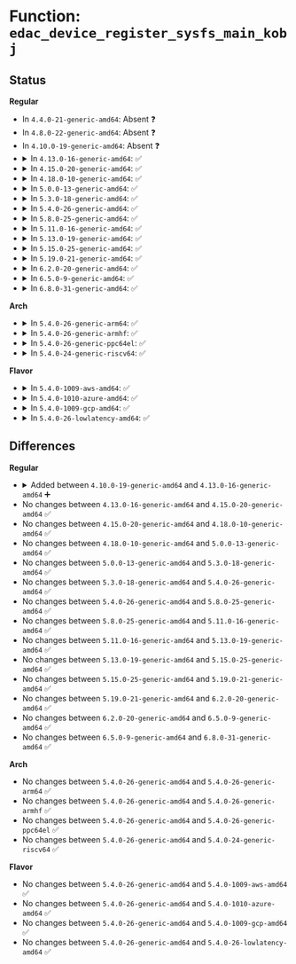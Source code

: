 # Function: <code>edac_device_register_sysfs_main_kobj</code>

## Status
<b>Regular</b>
<ul>
<li>
In <code>4.4.0-21-generic-amd64</code>: Absent ❓
</li>
<li>
In <code>4.8.0-22-generic-amd64</code>: Absent ❓
</li>
<li>
In <code>4.10.0-19-generic-amd64</code>: Absent ❓
</li>
<li>
<details>
<summary>In <code>4.13.0-16-generic-amd64</code>: ✅</summary>

```c
int edac_device_register_sysfs_main_kobj(struct edac_device_ctl_info * edac_dev)
```

```json
{
  "name": "edac_device_register_sysfs_main_kobj",
  "collision_type": "Unique Global",
  "inline_type": "No",
  "funcs": [
    {
      "addr": 18446744071586575136,
      "name": "edac_device_register_sysfs_main_kobj",
      "external": true,
      "loc": "drivers/edac/edac_device_sysfs.c:231",
      "file": "drivers/edac/edac_device_sysfs.c",
      "inline": "seen, unknown",
      "caller_inline": [],
      "caller_func": [
        "drivers/edac/edac_device.c:edac_device_alloc_ctl_info"
      ]
    }
  ],
  "symbols": [
    {
      "addr": 18446744071586575136,
      "name": "edac_device_register_sysfs_main_kobj",
      "section": ".text",
      "bind": "STB_GLOBAL",
      "size": 204
    }
  ]
}
```
</details>
</li>
<li>
<details>
<summary>In <code>4.15.0-20-generic-amd64</code>: ✅</summary>

```c
int edac_device_register_sysfs_main_kobj(struct edac_device_ctl_info * edac_dev)
```

```json
{
  "name": "edac_device_register_sysfs_main_kobj",
  "collision_type": "Unique Global",
  "inline_type": "No",
  "funcs": [
    {
      "addr": 18446744071587042224,
      "name": "edac_device_register_sysfs_main_kobj",
      "external": true,
      "loc": "drivers/edac/edac_device_sysfs.c:231",
      "file": "drivers/edac/edac_device_sysfs.c",
      "inline": "seen, unknown",
      "caller_inline": [],
      "caller_func": [
        "drivers/edac/edac_device.c:edac_device_alloc_ctl_info"
      ]
    }
  ],
  "symbols": [
    {
      "addr": 18446744071587042224,
      "name": "edac_device_register_sysfs_main_kobj",
      "section": ".text",
      "bind": "STB_GLOBAL",
      "size": 204
    }
  ]
}
```
</details>
</li>
<li>
<details>
<summary>In <code>4.18.0-10-generic-amd64</code>: ✅</summary>

```c
int edac_device_register_sysfs_main_kobj(struct edac_device_ctl_info * edac_dev)
```

```json
{
  "name": "edac_device_register_sysfs_main_kobj",
  "collision_type": "Unique Global",
  "inline_type": "No",
  "funcs": [
    {
      "addr": 18446744071587340624,
      "name": "edac_device_register_sysfs_main_kobj",
      "external": true,
      "loc": "drivers/edac/edac_device_sysfs.c:231",
      "file": "drivers/edac/edac_device_sysfs.c",
      "inline": "seen, unknown",
      "caller_inline": [],
      "caller_func": [
        "drivers/edac/edac_device.c:edac_device_alloc_ctl_info"
      ]
    }
  ],
  "symbols": [
    {
      "addr": 18446744071587340624,
      "name": "edac_device_register_sysfs_main_kobj",
      "section": ".text",
      "bind": "STB_GLOBAL",
      "size": 204
    }
  ]
}
```
</details>
</li>
<li>
<details>
<summary>In <code>5.0.0-13-generic-amd64</code>: ✅</summary>

```c
int edac_device_register_sysfs_main_kobj(struct edac_device_ctl_info * edac_dev)
```

```json
{
  "name": "edac_device_register_sysfs_main_kobj",
  "collision_type": "Unique Global",
  "inline_type": "No",
  "funcs": [
    {
      "addr": 18446744071587518800,
      "name": "edac_device_register_sysfs_main_kobj",
      "external": true,
      "loc": "drivers/edac/edac_device_sysfs.c:231",
      "file": "drivers/edac/edac_device_sysfs.c",
      "inline": "seen, unknown",
      "caller_inline": [],
      "caller_func": [
        "drivers/edac/edac_device.c:edac_device_alloc_ctl_info"
      ]
    }
  ],
  "symbols": [
    {
      "addr": 18446744071587518800,
      "name": "edac_device_register_sysfs_main_kobj",
      "section": ".text",
      "bind": "STB_GLOBAL",
      "size": 204
    }
  ]
}
```
</details>
</li>
<li>
<details>
<summary>In <code>5.3.0-18-generic-amd64</code>: ✅</summary>

```c
int edac_device_register_sysfs_main_kobj(struct edac_device_ctl_info * edac_dev)
```

```json
{
  "name": "edac_device_register_sysfs_main_kobj",
  "collision_type": "Unique Global",
  "inline_type": "No",
  "funcs": [
    {
      "addr": 18446744071587792656,
      "name": "edac_device_register_sysfs_main_kobj",
      "external": true,
      "loc": "drivers/edac/edac_device_sysfs.c:231",
      "file": "drivers/edac/edac_device_sysfs.c",
      "inline": "seen, unknown",
      "caller_inline": [],
      "caller_func": [
        "drivers/edac/edac_device.c:edac_device_alloc_ctl_info"
      ]
    }
  ],
  "symbols": [
    {
      "addr": 18446744071587792656,
      "name": "edac_device_register_sysfs_main_kobj",
      "section": ".text",
      "bind": "STB_GLOBAL",
      "size": 193
    }
  ]
}
```
</details>
</li>
<li>
<details>
<summary>In <code>5.4.0-26-generic-amd64</code>: ✅</summary>

```c
int edac_device_register_sysfs_main_kobj(struct edac_device_ctl_info * edac_dev)
```

```json
{
  "name": "edac_device_register_sysfs_main_kobj",
  "collision_type": "Unique Global",
  "inline_type": "No",
  "funcs": [
    {
      "addr": 18446744071587997376,
      "name": "edac_device_register_sysfs_main_kobj",
      "external": true,
      "loc": "drivers/edac/edac_device_sysfs.c:231",
      "file": "drivers/edac/edac_device_sysfs.c",
      "inline": "seen, unknown",
      "caller_inline": [],
      "caller_func": [
        "drivers/edac/edac_device.c:edac_device_alloc_ctl_info"
      ]
    }
  ],
  "symbols": [
    {
      "addr": 18446744071587997376,
      "name": "edac_device_register_sysfs_main_kobj",
      "section": ".text",
      "bind": "STB_GLOBAL",
      "size": 193
    }
  ]
}
```
</details>
</li>
<li>
<details>
<summary>In <code>5.8.0-25-generic-amd64</code>: ✅</summary>

```c
int edac_device_register_sysfs_main_kobj(struct edac_device_ctl_info * edac_dev)
```

```json
{
  "name": "edac_device_register_sysfs_main_kobj",
  "collision_type": "Unique Global",
  "inline_type": "No",
  "funcs": [
    {
      "addr": 18446744071588851696,
      "name": "edac_device_register_sysfs_main_kobj",
      "external": true,
      "loc": "drivers/edac/edac_device_sysfs.c:231",
      "file": "drivers/edac/edac_device_sysfs.c",
      "inline": "seen, unknown",
      "caller_inline": [],
      "caller_func": [
        "drivers/edac/edac_device.c:edac_device_alloc_ctl_info"
      ]
    }
  ],
  "symbols": [
    {
      "addr": 18446744071588851696,
      "name": "edac_device_register_sysfs_main_kobj",
      "section": ".text",
      "bind": "STB_GLOBAL",
      "size": 201
    }
  ]
}
```
</details>
</li>
<li>
<details>
<summary>In <code>5.11.0-16-generic-amd64</code>: ✅</summary>

```c
int edac_device_register_sysfs_main_kobj(struct edac_device_ctl_info * edac_dev)
```

```json
{
  "name": "edac_device_register_sysfs_main_kobj",
  "collision_type": "Unique Global",
  "inline_type": "No",
  "funcs": [
    {
      "addr": 18446744071588867072,
      "name": "edac_device_register_sysfs_main_kobj",
      "external": true,
      "loc": "drivers/edac/edac_device_sysfs.c:231",
      "file": "drivers/edac/edac_device_sysfs.c",
      "inline": "seen, unknown",
      "caller_inline": [],
      "caller_func": [
        "drivers/edac/edac_device.c:edac_device_alloc_ctl_info"
      ]
    }
  ],
  "symbols": [
    {
      "addr": 18446744071588867072,
      "name": "edac_device_register_sysfs_main_kobj",
      "section": ".text",
      "bind": "STB_GLOBAL",
      "size": 201
    }
  ]
}
```
</details>
</li>
<li>
<details>
<summary>In <code>5.13.0-19-generic-amd64</code>: ✅</summary>

```c
int edac_device_register_sysfs_main_kobj(struct edac_device_ctl_info * edac_dev)
```

```json
{
  "name": "edac_device_register_sysfs_main_kobj",
  "collision_type": "Unique Global",
  "inline_type": "No",
  "funcs": [
    {
      "addr": 18446744071588754272,
      "name": "edac_device_register_sysfs_main_kobj",
      "external": true,
      "loc": "drivers/edac/edac_device_sysfs.c:231",
      "file": "drivers/edac/edac_device_sysfs.c",
      "inline": "seen, unknown",
      "caller_inline": [],
      "caller_func": [
        "drivers/edac/edac_device.c:edac_device_alloc_ctl_info"
      ]
    }
  ],
  "symbols": [
    {
      "addr": 18446744071588754272,
      "name": "edac_device_register_sysfs_main_kobj",
      "section": ".text",
      "bind": "STB_GLOBAL",
      "size": 201
    }
  ]
}
```
</details>
</li>
<li>
<details>
<summary>In <code>5.15.0-25-generic-amd64</code>: ✅</summary>

```c
int edac_device_register_sysfs_main_kobj(struct edac_device_ctl_info * edac_dev)
```

```json
{
  "name": "edac_device_register_sysfs_main_kobj",
  "collision_type": "Unique Global",
  "inline_type": "No",
  "funcs": [
    {
      "addr": 18446744071589445728,
      "name": "edac_device_register_sysfs_main_kobj",
      "external": true,
      "loc": "drivers/edac/edac_device_sysfs.c:231",
      "file": "drivers/edac/edac_device_sysfs.c",
      "inline": "seen, unknown",
      "caller_inline": [],
      "caller_func": [
        "drivers/edac/edac_device.c:edac_device_alloc_ctl_info"
      ]
    }
  ],
  "symbols": [
    {
      "addr": 18446744071589445728,
      "name": "edac_device_register_sysfs_main_kobj",
      "section": ".text",
      "bind": "STB_GLOBAL",
      "size": 201
    }
  ]
}
```
</details>
</li>
<li>
<details>
<summary>In <code>5.19.0-21-generic-amd64</code>: ✅</summary>

```c
int edac_device_register_sysfs_main_kobj(struct edac_device_ctl_info * edac_dev)
```

```json
{
  "name": "edac_device_register_sysfs_main_kobj",
  "collision_type": "Unique Global",
  "inline_type": "No",
  "funcs": [
    {
      "addr": 18446744071590924464,
      "name": "edac_device_register_sysfs_main_kobj",
      "external": true,
      "loc": "drivers/edac/edac_device_sysfs.c:229",
      "file": "drivers/edac/edac_device_sysfs.c",
      "inline": "seen, unknown",
      "caller_inline": [],
      "caller_func": [
        "drivers/edac/edac_device.c:edac_device_alloc_ctl_info"
      ]
    }
  ],
  "symbols": [
    {
      "addr": 18446744071590924464,
      "name": "edac_device_register_sysfs_main_kobj",
      "section": ".text",
      "bind": "STB_GLOBAL",
      "size": 230
    }
  ]
}
```
</details>
</li>
<li>
<details>
<summary>In <code>6.2.0-20-generic-amd64</code>: ✅</summary>

```c
int edac_device_register_sysfs_main_kobj(struct edac_device_ctl_info * edac_dev)
```

```json
{
  "name": "edac_device_register_sysfs_main_kobj",
  "collision_type": "Unique Global",
  "inline_type": "No",
  "funcs": [
    {
      "addr": 18446744071592623984,
      "name": "edac_device_register_sysfs_main_kobj",
      "external": true,
      "loc": "drivers/edac/edac_device_sysfs.c:229",
      "file": "drivers/edac/edac_device_sysfs.c",
      "inline": "seen, unknown",
      "caller_inline": [],
      "caller_func": [
        "drivers/edac/edac_device.c:edac_device_alloc_ctl_info"
      ]
    }
  ],
  "symbols": [
    {
      "addr": 18446744071592623984,
      "name": "edac_device_register_sysfs_main_kobj",
      "section": ".text",
      "bind": "STB_GLOBAL",
      "size": 230
    }
  ]
}
```
</details>
</li>
<li>
<details>
<summary>In <code>6.5.0-9-generic-amd64</code>: ✅</summary>

```c
int edac_device_register_sysfs_main_kobj(struct edac_device_ctl_info * edac_dev)
```

```json
{
  "name": "edac_device_register_sysfs_main_kobj",
  "collision_type": "Unique Global",
  "inline_type": "No",
  "funcs": [
    {
      "addr": 18446744071593054560,
      "name": "edac_device_register_sysfs_main_kobj",
      "external": true,
      "loc": "drivers/edac/edac_device_sysfs.c:229",
      "file": "drivers/edac/edac_device_sysfs.c",
      "inline": "seen, unknown",
      "caller_inline": [],
      "caller_func": [
        "drivers/edac/edac_device.c:edac_device_alloc_ctl_info"
      ]
    }
  ],
  "symbols": [
    {
      "addr": 18446744071593054560,
      "name": "edac_device_register_sysfs_main_kobj",
      "section": ".text",
      "bind": "STB_GLOBAL",
      "size": 276
    }
  ]
}
```
</details>
</li>
<li>
<details>
<summary>In <code>6.8.0-31-generic-amd64</code>: ✅</summary>

```c
int edac_device_register_sysfs_main_kobj(struct edac_device_ctl_info * edac_dev)
```

```json
{
  "name": "edac_device_register_sysfs_main_kobj",
  "collision_type": "Unique Global",
  "inline_type": "No",
  "funcs": [
    {
      "addr": 18446744071593806352,
      "name": "edac_device_register_sysfs_main_kobj",
      "external": true,
      "loc": "drivers/edac/edac_device_sysfs.c:229",
      "file": "drivers/edac/edac_device_sysfs.c",
      "inline": "seen, unknown",
      "caller_inline": [],
      "caller_func": [
        "drivers/edac/edac_device.c:edac_device_alloc_ctl_info"
      ]
    }
  ],
  "symbols": [
    {
      "addr": 18446744071593806352,
      "name": "edac_device_register_sysfs_main_kobj",
      "section": ".text",
      "bind": "STB_GLOBAL",
      "size": 276
    }
  ]
}
```
</details>
</li>
</ul>
<b>Arch</b>
<ul>
<li>
<details>
<summary>In <code>5.4.0-26-generic-arm64</code>: ✅</summary>

```c
int edac_device_register_sysfs_main_kobj(struct edac_device_ctl_info * edac_dev)
```

```json
{
  "name": "edac_device_register_sysfs_main_kobj",
  "collision_type": "Unique Global",
  "inline_type": "No",
  "funcs": [
    {
      "addr": 18446603336501242992,
      "name": "edac_device_register_sysfs_main_kobj",
      "external": true,
      "loc": "drivers/edac/edac_device_sysfs.c:231",
      "file": "drivers/edac/edac_device_sysfs.c",
      "inline": "seen, unknown",
      "caller_inline": [],
      "caller_func": [
        "drivers/edac/edac_device.c:edac_device_alloc_ctl_info"
      ]
    }
  ],
  "symbols": [
    {
      "addr": 18446603336501242992,
      "name": "edac_device_register_sysfs_main_kobj",
      "section": ".text",
      "bind": "STB_GLOBAL",
      "size": 188
    }
  ]
}
```
</details>
</li>
<li>
<details>
<summary>In <code>5.4.0-26-generic-armhf</code>: ✅</summary>

```c
int edac_device_register_sysfs_main_kobj(struct edac_device_ctl_info * edac_dev)
```

```json
{
  "name": "edac_device_register_sysfs_main_kobj",
  "collision_type": "Unique Global",
  "inline_type": "No",
  "funcs": [
    {
      "addr": 3233745964,
      "name": "edac_device_register_sysfs_main_kobj",
      "external": true,
      "loc": "drivers/edac/edac_device_sysfs.c:231",
      "file": "drivers/edac/edac_device_sysfs.c",
      "inline": "seen, unknown",
      "caller_inline": [],
      "caller_func": [
        "drivers/edac/edac_device.c:edac_device_alloc_ctl_info"
      ]
    }
  ],
  "symbols": [
    {
      "addr": 3233745964,
      "name": "edac_device_register_sysfs_main_kobj",
      "section": ".text",
      "bind": "STB_GLOBAL",
      "size": 176
    }
  ]
}
```
</details>
</li>
<li>
<details>
<summary>In <code>5.4.0-26-generic-ppc64el</code>: ✅</summary>

```c
int edac_device_register_sysfs_main_kobj(struct edac_device_ctl_info * edac_dev)
```

```json
{
  "name": "edac_device_register_sysfs_main_kobj",
  "collision_type": "Unique Global",
  "inline_type": "No",
  "funcs": [
    {
      "addr": 13835058055294776128,
      "name": "edac_device_register_sysfs_main_kobj",
      "external": true,
      "loc": "drivers/edac/edac_device_sysfs.c:231",
      "file": "drivers/edac/edac_device_sysfs.c",
      "inline": "seen, unknown",
      "caller_inline": [],
      "caller_func": [
        "drivers/edac/edac_device.c:edac_device_alloc_ctl_info"
      ]
    }
  ],
  "symbols": [
    {
      "addr": 13835058055294776128,
      "name": "edac_device_register_sysfs_main_kobj",
      "section": ".text",
      "bind": "STB_GLOBAL",
      "size": 280
    }
  ]
}
```
</details>
</li>
<li>
<details>
<summary>In <code>5.4.0-24-generic-riscv64</code>: ✅</summary>

```c
int edac_device_register_sysfs_main_kobj(struct edac_device_ctl_info * edac_dev)
```

```json
{
  "name": "edac_device_register_sysfs_main_kobj",
  "collision_type": "Unique Global",
  "inline_type": "No",
  "funcs": [
    {
      "addr": 18446743936277935986,
      "name": "edac_device_register_sysfs_main_kobj",
      "external": true,
      "loc": "drivers/edac/edac_device_sysfs.c:231",
      "file": "drivers/edac/edac_device_sysfs.c",
      "inline": "seen, unknown",
      "caller_inline": [],
      "caller_func": [
        "drivers/edac/edac_device.c:edac_device_alloc_ctl_info"
      ]
    }
  ],
  "symbols": [
    {
      "addr": 18446743936277935986,
      "name": "edac_device_register_sysfs_main_kobj",
      "section": ".text",
      "bind": "STB_GLOBAL",
      "size": 170
    }
  ]
}
```
</details>
</li>
</ul>
<b>Flavor</b>
<ul>
<li>
<details>
<summary>In <code>5.4.0-1009-aws-amd64</code>: ✅</summary>

```c
int edac_device_register_sysfs_main_kobj(struct edac_device_ctl_info * edac_dev)
```

```json
{
  "name": "edac_device_register_sysfs_main_kobj",
  "collision_type": "Unique Global",
  "inline_type": "No",
  "funcs": [
    {
      "addr": 18446744071587628352,
      "name": "edac_device_register_sysfs_main_kobj",
      "external": true,
      "loc": "drivers/edac/edac_device_sysfs.c:231",
      "file": "drivers/edac/edac_device_sysfs.c",
      "inline": "seen, unknown",
      "caller_inline": [],
      "caller_func": [
        "drivers/edac/edac_device.c:edac_device_alloc_ctl_info"
      ]
    }
  ],
  "symbols": [
    {
      "addr": 18446744071587628352,
      "name": "edac_device_register_sysfs_main_kobj",
      "section": ".text",
      "bind": "STB_GLOBAL",
      "size": 193
    }
  ]
}
```
</details>
</li>
<li>
<details>
<summary>In <code>5.4.0-1010-azure-amd64</code>: ✅</summary>

```c
int edac_device_register_sysfs_main_kobj(struct edac_device_ctl_info * edac_dev)
```

```json
{
  "name": "edac_device_register_sysfs_main_kobj",
  "collision_type": "Unique Global",
  "inline_type": "No",
  "funcs": [
    {
      "addr": 18446744071587396368,
      "name": "edac_device_register_sysfs_main_kobj",
      "external": true,
      "loc": "drivers/edac/edac_device_sysfs.c:231",
      "file": "drivers/edac/edac_device_sysfs.c",
      "inline": "seen, unknown",
      "caller_inline": [],
      "caller_func": [
        "drivers/edac/edac_device.c:edac_device_alloc_ctl_info"
      ]
    }
  ],
  "symbols": [
    {
      "addr": 18446744071587396368,
      "name": "edac_device_register_sysfs_main_kobj",
      "section": ".text",
      "bind": "STB_GLOBAL",
      "size": 193
    }
  ]
}
```
</details>
</li>
<li>
<details>
<summary>In <code>5.4.0-1009-gcp-amd64</code>: ✅</summary>

```c
int edac_device_register_sysfs_main_kobj(struct edac_device_ctl_info * edac_dev)
```

```json
{
  "name": "edac_device_register_sysfs_main_kobj",
  "collision_type": "Unique Global",
  "inline_type": "No",
  "funcs": [
    {
      "addr": 18446744071587953520,
      "name": "edac_device_register_sysfs_main_kobj",
      "external": true,
      "loc": "drivers/edac/edac_device_sysfs.c:231",
      "file": "drivers/edac/edac_device_sysfs.c",
      "inline": "seen, unknown",
      "caller_inline": [],
      "caller_func": [
        "drivers/edac/edac_device.c:edac_device_alloc_ctl_info"
      ]
    }
  ],
  "symbols": [
    {
      "addr": 18446744071587953520,
      "name": "edac_device_register_sysfs_main_kobj",
      "section": ".text",
      "bind": "STB_GLOBAL",
      "size": 193
    }
  ]
}
```
</details>
</li>
<li>
<details>
<summary>In <code>5.4.0-26-lowlatency-amd64</code>: ✅</summary>

```c
int edac_device_register_sysfs_main_kobj(struct edac_device_ctl_info * edac_dev)
```

```json
{
  "name": "edac_device_register_sysfs_main_kobj",
  "collision_type": "Unique Global",
  "inline_type": "No",
  "funcs": [
    {
      "addr": 18446744071588068864,
      "name": "edac_device_register_sysfs_main_kobj",
      "external": true,
      "loc": "drivers/edac/edac_device_sysfs.c:231",
      "file": "drivers/edac/edac_device_sysfs.c",
      "inline": "seen, unknown",
      "caller_inline": [],
      "caller_func": [
        "drivers/edac/edac_device.c:edac_device_alloc_ctl_info"
      ]
    }
  ],
  "symbols": [
    {
      "addr": 18446744071588068864,
      "name": "edac_device_register_sysfs_main_kobj",
      "section": ".text",
      "bind": "STB_GLOBAL",
      "size": 193
    }
  ]
}
```
</details>
</li>
</ul>

## Differences
<b>Regular</b>
<ul>
<li>
<details>
<summary>Added between <code>4.10.0-19-generic-amd64</code> and <code>4.13.0-16-generic-amd64</code> ➕</summary>

```c
int edac_device_register_sysfs_main_kobj(struct edac_device_ctl_info * edac_dev)
```
</details>
</li>
<li>
No changes between <code>4.13.0-16-generic-amd64</code> and <code>4.15.0-20-generic-amd64</code> ✅
</li>
<li>
No changes between <code>4.15.0-20-generic-amd64</code> and <code>4.18.0-10-generic-amd64</code> ✅
</li>
<li>
No changes between <code>4.18.0-10-generic-amd64</code> and <code>5.0.0-13-generic-amd64</code> ✅
</li>
<li>
No changes between <code>5.0.0-13-generic-amd64</code> and <code>5.3.0-18-generic-amd64</code> ✅
</li>
<li>
No changes between <code>5.3.0-18-generic-amd64</code> and <code>5.4.0-26-generic-amd64</code> ✅
</li>
<li>
No changes between <code>5.4.0-26-generic-amd64</code> and <code>5.8.0-25-generic-amd64</code> ✅
</li>
<li>
No changes between <code>5.8.0-25-generic-amd64</code> and <code>5.11.0-16-generic-amd64</code> ✅
</li>
<li>
No changes between <code>5.11.0-16-generic-amd64</code> and <code>5.13.0-19-generic-amd64</code> ✅
</li>
<li>
No changes between <code>5.13.0-19-generic-amd64</code> and <code>5.15.0-25-generic-amd64</code> ✅
</li>
<li>
No changes between <code>5.15.0-25-generic-amd64</code> and <code>5.19.0-21-generic-amd64</code> ✅
</li>
<li>
No changes between <code>5.19.0-21-generic-amd64</code> and <code>6.2.0-20-generic-amd64</code> ✅
</li>
<li>
No changes between <code>6.2.0-20-generic-amd64</code> and <code>6.5.0-9-generic-amd64</code> ✅
</li>
<li>
No changes between <code>6.5.0-9-generic-amd64</code> and <code>6.8.0-31-generic-amd64</code> ✅
</li>
</ul>
<b>Arch</b>
<ul>
<li>
No changes between <code>5.4.0-26-generic-amd64</code> and <code>5.4.0-26-generic-arm64</code> ✅
</li>
<li>
No changes between <code>5.4.0-26-generic-amd64</code> and <code>5.4.0-26-generic-armhf</code> ✅
</li>
<li>
No changes between <code>5.4.0-26-generic-amd64</code> and <code>5.4.0-26-generic-ppc64el</code> ✅
</li>
<li>
No changes between <code>5.4.0-26-generic-amd64</code> and <code>5.4.0-24-generic-riscv64</code> ✅
</li>
</ul>
<b>Flavor</b>
<ul>
<li>
No changes between <code>5.4.0-26-generic-amd64</code> and <code>5.4.0-1009-aws-amd64</code> ✅
</li>
<li>
No changes between <code>5.4.0-26-generic-amd64</code> and <code>5.4.0-1010-azure-amd64</code> ✅
</li>
<li>
No changes between <code>5.4.0-26-generic-amd64</code> and <code>5.4.0-1009-gcp-amd64</code> ✅
</li>
<li>
No changes between <code>5.4.0-26-generic-amd64</code> and <code>5.4.0-26-lowlatency-amd64</code> ✅
</li>
</ul>
